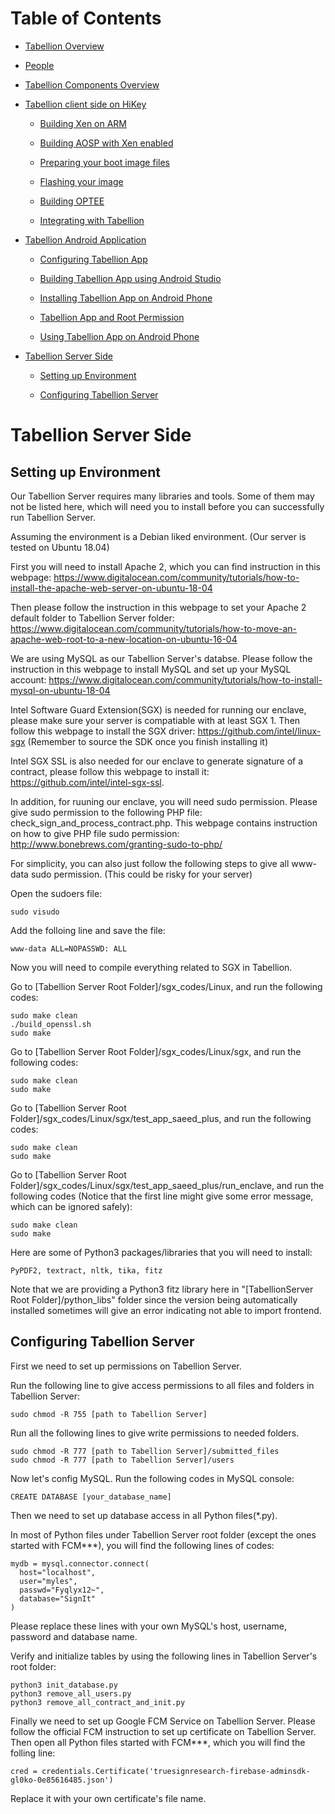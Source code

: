 # Table of Contents

- [Tabellion Overview](../README.md#tabellion-overview)

- [People](../README.md#people)

- [Tabellion Components Overview](tabellion_components_overview.md#tabellion-components-overview)

- [Tabellion client side on HiKey](tabellion_client_side_on_hikey.md#tabellion-client-side-on-hikey)

    - [Building Xen on ARM](tabellion_client_side_on_hikey.md#building-xen-on-arm)

    - [Building AOSP with Xen enabled](tabellion_client_side_on_hikey.md#building-aosp-with-xen-enabled)

    - [Preparing your boot image files](tabellion_client_side_on_hikey.md#preparing-your-boot-image-files)

    - [Flashing your image](tabellion_client_side_on_hikey.md#flashing-your-image)

    - [Building OPTEE](tabellion_client_side_on_hikey.md#building-optee)

    - [Integrating with Tabellion](tabellion_client_side_on_hikey.md#integrating-with-tabellion)
    
- [Tabellion Android Application](tabellion_android_application.md#tabellion-android-application)

    - [Configuring Tabellion App](tabellion_android_application.md#configuring-tabellion-app)

    - [Building Tabellion App using Android Studio](tabellion_android_application.md#building-tabellion-app-using-android-studio)

    - [Installing Tabellion App on Android Phone](tabellion_android_application.md#installing-tabellion-app-on-android-phone)

    - [Tabellion App and Root Permission](tabellion_android_application.md#tabellion-app-and-root-permission)

    - [Using Tabellion App on Android Phone](tabellion_android_application.md#using-tabellion-app-on-android-phone)

- [Tabellion Server Side](tabellion_server_side.md#tabellion-server-side)

    - [Setting up Environment](tabellion_server_side.md#setting-up-environment)

    - [Configuring Tabellion Server](tabellion_server_side.md#configuring-tabellion-server)

# Tabellion Server Side

## Setting up Environment

Our Tabellion Server requires many libraries and tools. Some of them may not be listed here, which will need you to install before you can successfully run Tabellion Server.

Assuming the environment is a Debian liked environment. (Our server is tested on Ubuntu 18.04)

First you will need to install Apache 2, which you can find instruction in this webpage: https://www.digitalocean.com/community/tutorials/how-to-install-the-apache-web-server-on-ubuntu-18-04

Then please follow the instruction in this webpage to set your Apache 2 default folder to Tabellion Server folder: https://www.digitalocean.com/community/tutorials/how-to-move-an-apache-web-root-to-a-new-location-on-ubuntu-16-04

We are using MySQL as our Tabellion Server's databse. Please follow the instruction in this webpage to install MySQL and set up your MySQL account: https://www.digitalocean.com/community/tutorials/how-to-install-mysql-on-ubuntu-18-04

Intel Software Guard Extension(SGX) is needed for running our enclave, please make sure your server is compatiable with at least SGX 1. Then follow this webpage to install the SGX driver: https://github.com/intel/linux-sgx (Remember to source the SDK once you finish installing it)

Intel SGX SSL is also needed for our enclave to generate signature of a contract, please follow this webpage to install it: https://github.com/intel/intel-sgx-ssl.

In addition, for ruuning our enclave, you will need sudo permission. Please give sudo permission to the following PHP file: check_sign_and_process_contract.php. This webpage contains instruction on how to give PHP file sudo permission: http://www.bonebrews.com/granting-sudo-to-php/

For simplicity, you can also just follow the following steps to give all www-data sudo permission. (This could be risky for your server)

Open the sudoers file:

```
sudo visudo
```

Add the folloing line and save the file:

```
www-data ALL=NOPASSWD: ALL
```

Now you will need to compile everything related to SGX in Tabellion.

Go to [Tabellion Server Root Folder]/sgx_codes/Linux, and run the following codes:

```
sudo make clean
./build_openssl.sh
sudo make
```

Go to [Tabellion Server Root Folder]/sgx_codes/Linux/sgx, and run the following codes:

```
sudo make clean
sudo make
```

Go to [Tabellion Server Root Folder]/sgx_codes/Linux/sgx/test_app_saeed_plus, and run the following codes:

```
sudo make clean
sudo make
```

Go to [Tabellion Server Root Folder]/sgx_codes/Linux/sgx/test_app_saeed_plus/run_enclave, and run the following codes (Notice that the first line might give some error message, which can be ignored safely):

```
sudo make clean
sudo make
```

Here are some of Python3 packages/libraries that you will need to install:

```
PyPDF2, textract, nltk, tika, fitz 
```

Note that we are providing a Python3 fitz library here in "[TabellionServer Root Folder]/python_libs" folder since the version being automatically installed sometimes will give an error indicating not able to import frontend.

## Configuring Tabellion Server

First we need to set up permissions on Tabellion Server.

Run the following line to give access permissions to all files and folders in Tabellion Server:

```
sudo chmod -R 755 [path to Tabellion Server]
```

Run all the following lines to give write permissions to needed folders.

```
sudo chmod -R 777 [path to Tabellion Server]/submitted_files
sudo chmod -R 777 [path to Tabellion Server]/users
```

Now let's config MySQL. Run the following codes in MySQL console:

```
CREATE DATABASE [your_database_name]
```

Then we need to set up database access in all Python files(*.py).

In most of Python files under Tabellion Server root folder (except the ones started with FCM***), you will find the following lines of codes:

```
mydb = mysql.connector.connect(
  host="localhost",
  user="myles",
  passwd="Fyqlyx12~",
  database="SignIt"
)
```

Please replace these lines with your own MySQL's host, username, password and database name.

Verify and initialize tables by using the following lines in Tabellion Server's root folder:

```
python3 init_database.py
python3 remove_all_users.py
python3 remove_all_contract_and_init.py
```

Finally we need to set up Google FCM Service on Tabellion Server. Please follow the official FCM instruction to set up certificate on Tabellion Server. Then open all Python files started with FCM***, which you will find the folling line:

```
cred = credentials.Certificate('truesignresearch-firebase-adminsdk-gl0ko-0e85616485.json')
```

Replace it with your own certificate's file name.
